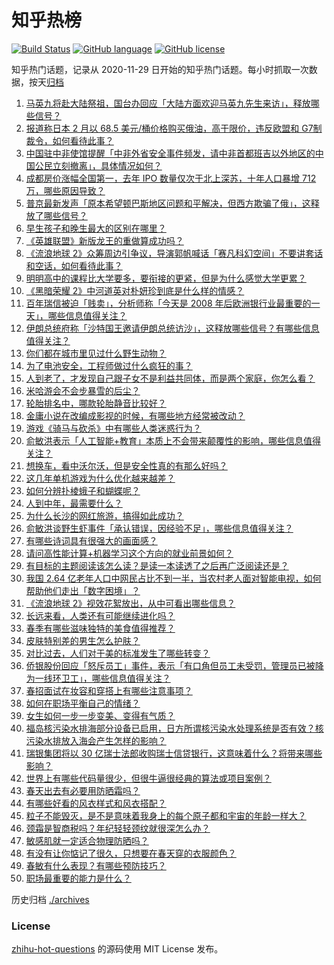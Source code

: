 # 知乎热榜
[![Build Status](https://github.com/ToWeLong/zhihu-hot-questions/workflows/CI/badge.svg)](https://github.com/ToWeLong/zhihu-hot-questions/actions)
[![GitHub language](https://img.shields.io/badge/language-golang-orange.svg)](https://golang.org/)
[![GitHub license](https://img.shields.io/github/license/ToWeLong/zhihu-hot-questions)](https://github.com/ToWeLong/zhihu-hot-questions/blob/main/LICENSE)

知乎热门话题，记录从 2020-11-29 日开始的知乎热门话题。每小时抓取一次数据，按天[归档](./archives)

<!-- BEGIN -->

1. [马英九将赴大陆祭祖，国台办回应「大陆方面欢迎马英九先生来访」，释放哪些信号？](https://www.zhihu.com/question/590660328)
1. [报道称日本 2 月以 68.5 美元/桶价格购买俄油，高于限价，违反欧盟和 G7制裁令，如何看待此事？](https://www.zhihu.com/question/590352192)
1. [中国驻中非使馆提醒「中非外省安全事件频发，请中非首都班吉以外地区的中国公民立刻撤离」，具体情况如何？](https://www.zhihu.com/question/590717590)
1. [成都房价涨幅全国第一，去年 IPO 数量仅次于北上深苏，十年人口暴增 712 万，哪些原因导致？](https://www.zhihu.com/question/590586405)
1. [普京最新发声「原本希望顿巴斯地区问题和平解决，但西方欺骗了俄」，这释放了哪些信号？](https://www.zhihu.com/question/590708501)
1. [早生孩子和晚生最大的区别在哪里？](https://www.zhihu.com/question/587272393)
1. [《英雄联盟》新版龙王的重做算成功吗？](https://www.zhihu.com/question/589919226)
1. [《流浪地球 2》众筹周边引争议，导演郭帆喊话「赛凡科幻空间」不要讲套话和空话，如何看待此事？](https://www.zhihu.com/question/590147896)
1. [明明高中的课程比大学要多，要衔接的更紧，但是为什么感觉大学更累？](https://www.zhihu.com/question/590174623)
1. [《黑暗荣耀 2》中河道英对朴妍珍到底是什么样的情感？](https://www.zhihu.com/question/589320809)
1. [百年瑞信被迫「贱卖」，分析师称「今天是 2008 年后欧洲银行业最重要的一天」，哪些信息值得关注？](https://www.zhihu.com/question/590710134)
1. [伊朗总统府称「沙特国王邀请伊朗总统访沙」，这释放哪些信号？有哪些信息值得关注？](https://www.zhihu.com/question/590734137)
1. [你们都在城市里见过什么野生动物？](https://www.zhihu.com/question/438873852)
1. [为了电池安全，工程师做过什么疯狂的事？](https://www.zhihu.com/question/487670843)
1. [人到老了，才发现自己跟子女不是利益共同体，而是两个家庭，你怎么看？](https://www.zhihu.com/question/590364412)
1. [米哈游会不会步暴雪的后尘？](https://www.zhihu.com/question/502507409)
1. [轮胎排名中，哪款轮胎静音比较好？](https://www.zhihu.com/question/314011408)
1. [金庸小说在改编成影视的时候，有哪些地方经常被改动？](https://www.zhihu.com/question/589557922)
1. [游戏《骑马与砍杀》中有哪些人类迷惑行为？](https://www.zhihu.com/question/545183444)
1. [俞敏洪表示「人工智能+教育」本质上不会带来颠覆性的影响，哪些信息值得关注？](https://www.zhihu.com/question/590544775)
1. [想换车，看中沃尔沃，但是安全性真的有那么好吗？](https://www.zhihu.com/question/508848766)
1. [这几年单机游戏为什么优化越来越差？](https://www.zhihu.com/question/587748700)
1. [如何分辨扑棱蛾子和蝴蝶呢？](https://www.zhihu.com/question/28934537)
1. [人到中年，最需要什么？](https://www.zhihu.com/question/589768370)
1. [为什么长沙的网红旅游，搞得如此成功？](https://www.zhihu.com/question/589722422)
1. [俞敏洪谈野生虾事件「承认错误，因经验不足」，哪些信息值得关注？](https://www.zhihu.com/question/590544783)
1. [有哪些诗词具有很强大的画面感？](https://www.zhihu.com/question/589890034)
1. [请问高性能计算+机器学习这个方向的就业前景如何？](https://www.zhihu.com/question/587843297)
1. [有目标的主题阅读该怎么读？是读一本读透了之后再广泛阅读还是？](https://www.zhihu.com/question/20430651)
1. [我国 2.64 亿老年人口中网民占比不到一半，当农村老人面对智能电视，如何帮助他们走出「数字困境」？](https://www.zhihu.com/question/590411608)
1. [《流浪地球 2》视效花絮放出，从中可看出哪些信息？](https://www.zhihu.com/question/590252605)
1. [长远来看，人类还有可能继续进化吗？](https://www.zhihu.com/question/589887621)
1. [春季有哪些滋味独特的美食值得推荐？](https://www.zhihu.com/question/589648701)
1. [皮肤特别差的男生怎么护肤？](https://www.zhihu.com/question/584573967)
1. [对比过去，人们对于美的标准发生了哪些转变？](https://www.zhihu.com/question/584367685)
1. [侨银股份回应「怒斥员工」事件，表示「有口角但员工未受罚，管理员已被降为一线环卫工」，哪些信息值得关注？](https://www.zhihu.com/question/590714348)
1. [春招面试在妆容和穿搭上有哪些注意事项？](https://www.zhihu.com/question/585595676)
1. [如何在职场平衡自己的情绪？](https://www.zhihu.com/question/588297732)
1. [女生如何一步一步变美、变得有气质？](https://www.zhihu.com/question/587820820)
1. [福岛核污染水排海部分设备已启用，日方所谓核污染水处理系统是否有效？核污染水排放入海会产生怎样的影响？](https://www.zhihu.com/question/590726292)
1. [瑞银集团将以 30 亿瑞士法郎收购瑞士信贷银行，这意味着什么？将带来哪些影响？](https://www.zhihu.com/question/590704936)
1. [世界上有哪些代码量很少，但很牛逼很经典的算法或项目案例？](https://www.zhihu.com/question/358255792)
1. [春天出去有必要用防晒霜吗？](https://www.zhihu.com/question/586257133)
1. [有哪些好看的风衣样式和风衣搭配？](https://www.zhihu.com/question/305984112)
1. [粒子不能毁灭，是不是意味着我身上的每个原子都和宇宙的年龄一样大？](https://www.zhihu.com/question/581610791)
1. [颈霜是智商税吗？年纪轻轻颈纹就很深怎么办？](https://www.zhihu.com/question/586305696)
1. [敏感肌就一定适合物理防晒吗？](https://www.zhihu.com/question/584527605)
1. [有没有让你惦记了很久，只想要在春天穿的衣服颜色？](https://www.zhihu.com/question/587979846)
1. [春敏有什么表现？有哪些预防技巧？](https://www.zhihu.com/question/584363819)
1. [职场最重要的能力是什么？](https://www.zhihu.com/question/508168208)

<!-- END -->

历史归档 [./archives](./archives)


### License
[zhihu-hot-questions](https://github.com/towelong/zhihu-hot-questions) 的源码使用 MIT License 发布。